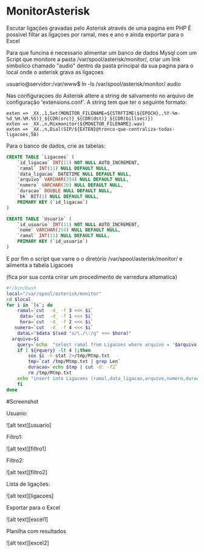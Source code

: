 # MonitorAsterisk
Escutar ligações gravadas pelo Asterisk através de uma pagina em PHP
É possivel filtar as ligaçoes por ramal, mes e ano e ainda exportar para o Excel

Para que funcina é necessario alimentar um banco de dados Mysql 
com um Script que monitore a pasta /var/spool/asterisk/monitor/, criar um link 
simbolico chamado "audio" dentro da pasta principal da sua pagina para o local onde o
asterisk grava as ligaçoes

usuario@servidor:/var/www$ ln -ls /var/spool/asterisk/monitor/ audio

Nas configuraçoes do Asterisk  altere a string de salvamento no arquivo de configuração 'extensions.conf'.
A string tem que ter o seguinte formato: 
```
exten => _XX.,1,Set(MONITOR_FILENAME=${STRFTIME(${EPOCH},,%Y-%m-%d_%H.%M.%S)}_${CDR(src)}_${CDR(dst)}_${CDR(billsec)})
exten => _XX.,n,Mixmonitor(${MONITOR_FILENAME}.wav)
exten => _XX.,n,Dial(SIP/${EXTEN}@tronco-que-centraliza-todas-ligacoes,50)
```
Para o banco de dados, crie as tabelas:
```SQL
CREATE TABLE `Ligacoes` (
	`id_ligacao` INT(11) NOT NULL AUTO_INCREMENT,
	`ramal` INT(11) NULL DEFAULT NULL,
	`data_ligacao` DATETIME NULL DEFAULT NULL,
	`arquivo` VARCHAR(254) NULL DEFAULT NULL,
	`numero` VARCHAR(20) NULL DEFAULT NULL,
	`duracao` DOUBLE NULL DEFAULT NULL,
	`bk` BIT(1) NULL DEFAULT NULL,
	PRIMARY KEY (`id_ligacao`)
)
```
```SQL
CREATE TABLE `Usuario` (
	`id_usuario` INT(11) NOT NULL AUTO_INCREMENT,
	`nome` VARCHAR(254) NULL DEFAULT NULL,
	`ramal` INT(11) NULL DEFAULT NULL,
	PRIMARY KEY (`id_usuario`)
)
```
E por fim o script que varre o o diretório /var/spool/asterisk/monitor/ e alimenta a tabela Ligacoes

(fica por sua conta crirar um procedimento de varredura altomatica)


```bash
#!/bin/bash
local="/var/spool/asterisk/monitor"
cd $local
for i in `ls`; do 
    ramal=`cut  -d_ -f 3 <<< $i`
     data=`cut  -d_ -f 1 <<< $i`
     hora=`cut  -d_ -f 2 <<< $i`
   numero=`cut  -d_ -f 4 <<< $i`
    dataL="$data $(sed "s/\./\:/g" <<< $hora)"
  arquivo=$i
    query=`echo  "select ramal from Ligacoes where arquivo = '$arquivo'  " | mysql MLigacao -u root -pmaster`
	if [ ${#query} -lt 4 ];then
		sox $i -n stat 2>/tmp/Mtmp.txt 
		tmp=`cat /tmp/Mtmp.txt | grep Len`
		duracao=`echo $tmp | cut -d: -f2`
    	rm /tmp/Mtmp.txt 
    echo "insert into Ligacoes (ramal,data_ligacao,arquivo,numero,duracao,bk) values ($ramal,'$dataL','$arquivo','$numero',$duracao,0)"  | mysql MLigacao -u root -pmaster
	fi
done
```

#Screenshot

<dl><dt>Usuario:</dt></dl>
![alt text][usuario]
<dl><dt>Filtro1:</dt></dl>
![alt text][filtro1]
<dl><dt>Filtro2:</dt></dl>
![alt text][filtro2]
<dl><dt>Lista de ligações:</dt></dl>
![alt text][ligacoes]

<dl><dt>Exportar para o Excel</dt></dl>
![alt text][excel1]
<dl><dt>Planilha com resultados</dt></dl>
![alt text][excel2]

[usuario]:https://github.com/hudymoreira/MonitorAsterisk/blob/master/files/screenshot/usuarios.png "Cadastro Usuarios"
[filtro1]:https://github.com/hudymoreira/MonitorAsterisk/blob/master/files/screenshot/filtro1.png "Filtro"
[filtro2]:https://github.com/hudymoreira/MonitorAsterisk/blob/master/files/screenshot/filtro2.png "Filtro"
[ligacoes]:https://github.com/hudymoreira/MonitorAsterisk/blob/master/files/screenshot/ligacoes.png "Ligações"
[excel1]:https://github.com/hudymoreira/MonitorAsterisk/blob/master/files/screenshot/excel1.png "Link exportação"
[excel2]:https://github.com/hudymoreira/MonitorAsterisk/blob/master/files/screenshot/excel2.png "resultado pesquisa"












